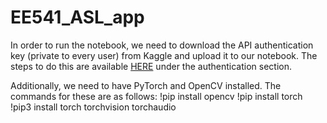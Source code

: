 # EE541_ASL_app

In order to run the notebook, we need to download the API authentication key (private to every user) from Kaggle and upload it to our notebook. The steps to do this are available [HERE](https://www.kaggle.com/docs/api) under the authentication section. 

Additionally, we need to have PyTorch and OpenCV installed. The commands for these are as follows:
!pip install opencv
!pip install torch
!pip3 install torch torchvision torchaudio
